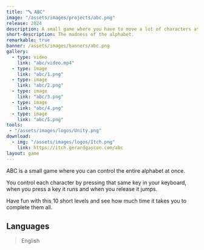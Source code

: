 ```yaml
---
title: "🔤 ABC"
image: "/assets/images/projects/abc.png"
release: 2024
description: A small game where you have to move a lot of characters at once by pressing and releasing that keyboard key.
short-description: The madness of the alphabet.
remarkable: true
banner: /assets/images/banners/abc.png
gallery:
  - type: video
    link: "abc/video.mp4"
  - type: image
    link: "abc/1.png"
  - type: image
    link: "abc/2.png"
  - type: image
    link: "abc/3.png"
  - type: image
    link: "abc/4.png"
  - type: image
    link: "abc/5.png"
tools:
 - "/assets/images/logos/Unity.png"
download:
  - img: "/assets/images/logos/Itch.png"
    link: https://itch.gerardgascon.com/abc
layout: game
---
```


ABC is a small game where you can control the entire alphabet at once.

You control each character by pressing that same key in your keyboard, when you press a key it runs and when you release it jumps.

Have fun with this 10 short levels and see how much time it takes you to complete them all.

## Languages

> English
